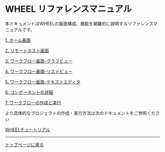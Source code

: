 # WHEEL リファレンスマニュアル
本ドキュメントはWHEELの画面構成、機能を網羅的に説明するリファレンスマニュアルです。

[1. ホーム画面](1_home_screen/home.md)

[2. リモートホスト画面](2_remotehost_screen/remotehost.md)

[3. ワークフロー画面-グラフビュー](3_workflow_screen/1_graphview.md)

[4. ワークフロー画面-リストビュー](3_workflow_screen/2_listview.md)

[5. ワークフロー画面-テキストエディタ](3_workflow_screen/3_editor.md)

[6. コンポーネントの詳細](4_component/readme.md)

[7. ワークフローの作成と実行](5_execute_workflow/execute_workflow.md)

より具体的なプロジェクトの作成・実行方法は次のドキュメントをご参照ください

[WHEELチュートリアル](../3_WHEEL_tutorial/0_readme.md)



--------
[トップページに戻る](../index.md)

